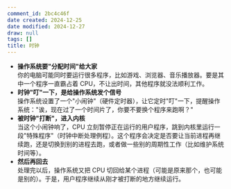 ```yaml
---
comment_id: 2bc4c46f
date created: 2024-12-25
date modified: 2024-12-27
draw: null
tags: []
title: 时钟
---
```

- **操作系统要"分配时间"给大家**  
    你的电脑可能同时要运行很多程序，比如游戏、浏览器、音乐播放器。要是其中一个程序一直霸占着 CPU，不让出时间，其他程序就没法顺利工作。
- **时钟"叮"一下，是给操作系统发个信号**  
    操作系统设置了一个"小闹钟"（硬件定时器），让它定时"叮"一下，提醒操作系统："诶，现在过了一个时间片了，你要不要换个程序来跑啊？"
- **被时钟"打断"，进入内核**  
    当这个小闹钟响了，CPU 立刻暂停正在运行的用户程序，跳到内核里运行一段"特殊程序"（时钟中断处理例程）。这个程序会决定是否要让当前进程再继续跑，还是切换到别的进程去跑，或者做一些别的周期性工作（比如维护系统时间等）。
- **然后再回去**  
    处理完以后，操作系统又把 CPU 切回给某个进程（可能是原来那个，也可能是别的）。于是，用户程序继续从刚才被打断的地方继续运行。
